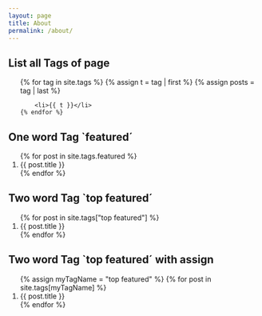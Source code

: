 ```yaml
---
layout: page
title: About
permalink: /about/
---
```


## List all Tags of page
<ul>
    {% for tag in site.tags %}
        {% assign t = tag | first %}
        {% assign posts = tag | last %}

        <li>{{ t }}</li>
    {% endfor %}
</ul>

## One word Tag `featured´
<ol class="list-featured">
    {% for post in site.tags.featured %}
        <li class="mb-4">{{ post.title }}</li>
    {% endfor %}
</ol>

## Two word Tag `top featured´
<ol class="list-featured">
    {% for post in site.tags["top featured"] %}
        <li class="mb-4">{{ post.title }}</li>
    {% endfor %}
</ol>

## Two word Tag `top featured´ with **assign**
<ol class="list-featured">
    {% assign myTagName = "top featured" %}
    {% for post in site.tags[myTagName] %}
        <li class="mb-4">{{ post.title }}</li>
    {% endfor %}
</ol>
